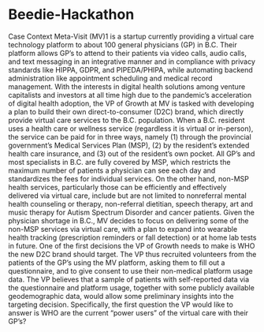 # Beedie-Hackathon

Case Context
Meta-Visit (MV)1 is a startup currently providing a virtual care technology platform to about 100 general physicians (GP) in B.C. Their platform allows GP’s to attend to their patients via video calls, audio calls, and text messaging in an integrative manner and in compliance with privacy standards like HIPPA, GDPR, and PIPEDA/PHIPA, while automating backend administration like appointment scheduling and medical record management.
With the interests in digital health solutions among venture capitalists and investors at all time high due to the pandemic’s acceleration of digital health adoption, the VP of Growth at MV is tasked with developing a plan to build their own direct-to-consumer (D2C) brand, which directly provide virtual care services to the B.C. population.
When a B.C. resident uses a health care or wellness service (regardless it is virtual or in-person), the service can be paid for in three ways, namely (1) through the provincial government’s Medical Services Plan (MSP), (2) by the resident’s extended health care insurance, and (3) out of the resident’s own pocket. All GP’s and most specialists in B.C. are fully covered by MSP, which restricts the maximum number of patients a physician can see each day and standardizes the fees for individual services. On the other hand, non-MSP health services, particularly those can be efficiently and effectively delivered via virtual care, include but are not limited to nonreferral mental health counseling or therapy, non-referral dietitian, speech therapy, art and music therapy for Autism Spectrum Disorder and cancer patients. Given the physician shortage in B.C., MV decides to focus on delivering some of the non-MSP services via virtual care, with a plan to expand into wearable health tracking (prescription reminders or fall detection) or at home lab tests in future.
One of the first decisions the VP of Growth needs to make is WHO the new D2C brand should target. The VP thus recruited volunteers from the patients of the GP’s using the MV platform, asking them to fill out a questionnaire, and to give consent to use their non-medical platform usage data. The VP believes that a sample of patients with self-reported data via the questionnaire and platform usage, together with some publicly available geodemographic data, would allow some preliminary insights into the targeting decision. Specifically, the first question the VP would like to answer is WHO are the current “power users” of the virtual care with their GP’s?
